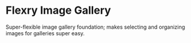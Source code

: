 # Flexry Image Gallery #

Super-flexible image gallery foundation; makes selecting and organizing images
for galleries super easy.
